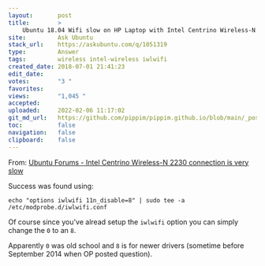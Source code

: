 ```yaml
---
layout:       post
title:        >
    Ubuntu 18.04 Wifi slow on HP Laptop with Intel Centrino Wireless-N 2230 & Realtek RTL8111/8168/8411 PCI
site:         Ask Ubuntu
stack_url:    https://askubuntu.com/q/1051319
type:         Answer
tags:         wireless intel-wireless iwlwifi
created_date: 2018-07-01 21:41:23
edit_date:    
votes:        "3 "
favorites:    
views:        "1,045 "
accepted:     
uploaded:     2022-02-06 11:17:02
git_md_url:   https://github.com/pippim/pippim.github.io/blob/main/_posts/2018/2018-07-01-Ubuntu-18.04-Wifi-slow-on-HP-Laptop-with-Intel-Centrino-Wireless-N-2230-_-Realtek-RTL8111_8168_8411-PCI.md
toc:          false
navigation:   false
clipboard:    false
---
```


From: [Ubuntu Forums - Intel Centrino Wireless-N 2230 connection is very slow][1]

Success was found using:

``` 
echo "options iwlwifi 11n_disable=8" | sudo tee -a /etc/modprobe.d/iwlwifi.conf
```

Of course since you've alread setup the `iwlwifi` option you can simply change the `0` to an `8`.

Apparently `0` was old school and `8` is for newer drivers (sometime before September 2014 when OP posted question).

  [1]: https://ubuntuforums.org/showthread.php?t=2246457
